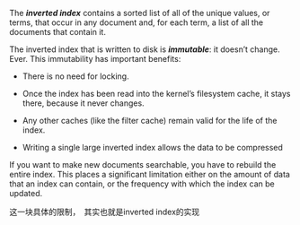 
The ***inverted index*** contains a sorted list of all of the unique values, or terms, that occur in any document and, for each term, a list of all the documents that contain it.

The inverted index that is written to disk is ***immutable***: it doesn’t change. Ever. This immutability has important benefits:

* There is no need for locking.

* Once the index has been read into the kernel’s filesystem cache, it stays there, because it never changes.

* Any other caches (like the filter cache) remain valid for the life of the index.

* Writing a single large inverted index allows the data to be compressed



If you want to make new documents searchable, you have to rebuild the entire index. This places a significant limitation either on the amount of data that an index can contain, or the frequency with which the index can be updated.

这一块具体的限制，　其实也就是inverted index的实现
